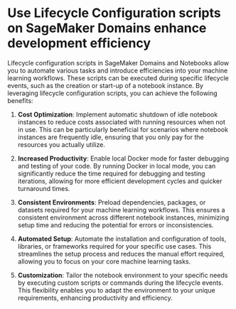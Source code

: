 # Use Lifecycle Configuration scripts on SageMaker Domains enhance development efficiency

Lifecycle configuration scripts in SageMaker Domains and Notebooks allow you to automate various tasks and introduce efficiencies into your machine learning workflows. These scripts can be executed during specific lifecycle events, such as the creation or start-up of a notebook instance. By leveraging lifecycle configuration scripts, you can achieve the following benefits:

1. **Cost Optimization**: Implement automatic shutdown of idle notebook instances to reduce costs associated with running resources when not in use. This can be particularly beneficial for scenarios where notebook instances are frequently idle, ensuring that you only pay for the resources you actually utilize.

2. **Increased Productivity**: Enable local Docker mode for faster debugging and testing of your code. By running Docker in local mode, you can significantly reduce the time required for debugging and testing iterations, allowing for more efficient development cycles and quicker turnaround times.

3. **Consistent Environments**: Preload dependencies, packages, or datasets required for your machine learning workflows. This ensures a consistent environment across different notebook instances, minimizing setup time and reducing the potential for errors or inconsistencies.

4. **Automated Setup**: Automate the installation and configuration of tools, libraries, or frameworks required for your specific use cases. This streamlines the setup process and reduces the manual effort required, allowing you to focus on your core machine learning tasks.

5. **Customization**: Tailor the notebook environment to your specific needs by executing custom scripts or commands during the lifecycle events. This flexibility enables you to adapt the environment to your unique requirements, enhancing productivity and efficiency.

